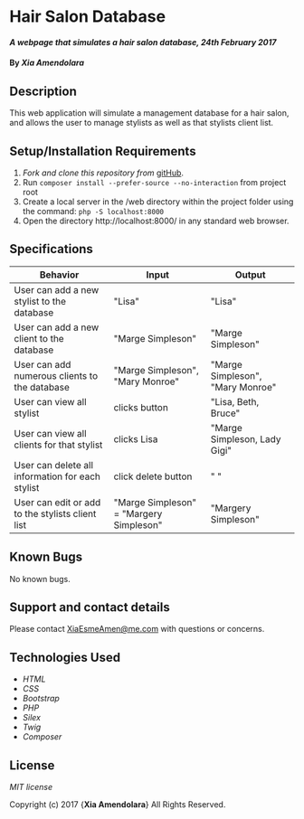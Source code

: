 # Hair Salon Database

#### _A webpage that simulates a hair salon database, 24th February 2017_

#### By _**Xia Amendolara**_

## Description

This web application will simulate a management database for a hair salon, and allows the user to manage stylists as well as that stylists client list.

## Setup/Installation Requirements

1. _Fork and clone this repository from_ [gitHub](https://github.com/xesme/hair-salon).
2. Run `composer install --prefer-source --no-interaction` from project root
3. Create a local server in the /web directory within the project folder using the command: `php -S localhost:8000`
4. Open the directory http://localhost:8000/ in any standard web browser.


## Specifications

|Behavior|Input|Output|
|--------|-----|------|
|User can add a new stylist to the database| "Lisa" | "Lisa"|
|User can add a new client to the database | "Marge Simpleson" | "Marge Simpleson"|
|User can add numerous clients to the database | "Marge Simpleson", "Mary Monroe"| "Marge Simpleson", "Mary Monroe"|
|User can view all stylist | clicks button | "Lisa, Beth, Bruce"|
|User can view all clients for that stylist | clicks Lisa | "Marge Simpleson, Lady Gigi"|
|User can delete all information for each stylist | click delete button | " "|
|User can edit or add to the stylists client list| "Marge Simpleson" = "Margery Simpleson" | "Margery Simpleson"|

## Known Bugs

No known bugs.

## Support and contact details

Please contact XiaEsmeAmen@me.com with questions or concerns.

## Technologies Used

* _HTML_
* _CSS_
* _Bootstrap_
* _PHP_
* _Silex_
* _Twig_
* _Composer_

## License

*MIT license*

Copyright (c) 2017 {**Xia Amendolara**} All Rights Reserved.
